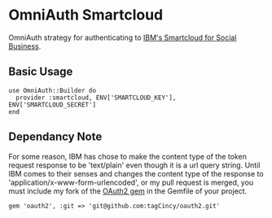 # OmniAuth Smartcloud

OmniAuth strategy for authenticating to [IBM's Smartcloud for Social Business](http://www.ibm.com/cloud-computing/social/us/en/).

## Basic Usage

    use OmniAuth::Builder do
      provider :smartcloud, ENV['SMARTCLOUD_KEY'], ENV['SMARTCLOUD_SECRET']
    end

## Dependancy Note

For some reason, IBM has chose to make the content type of the token request response to be 'text/plain' even though
it is a url query string.  Until IBM comes to their senses and changes the content type of the response to
'application/x-www-form-urlencoded', or my pull request is merged, you must include my fork of the [OAuth2
gem](https://github.com/tagCincy/oauth2) in the Gemfile of your project.

    gem 'oauth2', :git => 'git@github.com:tagCincy/oauth2.git'